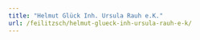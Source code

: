 ```yaml
---
title: "Helmut Glück Inh. Ursula Rauh e.K."
url: /feilitzsch/helmut-glueck-inh-ursula-rauh-e-k/
---
```

